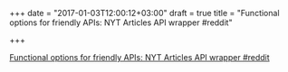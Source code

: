 +++
date = "2017-01-03T12:00:12+03:00"
draft = true
title = "Functional options for friendly APIs: NYT Articles API wrapper  #reddit"

+++

<p><a href="https://t.co/YmglqgGj8P">Functional options for friendly APIs: NYT Articles API wrapper  #reddit</a></p>
